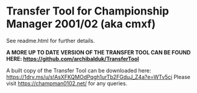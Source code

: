 # Transfer Tool for Championship Manager 2001/02 (aka cmxf)
See readme.html for further details.

**A MORE UP TO DATE VERSION OF THE TRANSFER TOOL CAN BE FOUND HERE: https://github.com/archibalduk/TransferTool**

A built copy of the Transfer Tool can be downloaded here: https://1drv.ms/u/s!AsXFKQMOdPqgh1urTb2FGduJ_Z4a?e=WTv5ci
Please visit https://champman0102.net/ for any queries.
